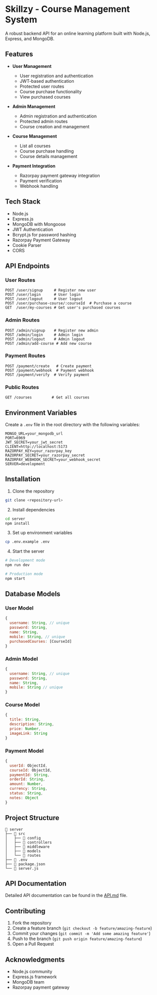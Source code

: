 # Skillzy - Course Management System

A robust backend API for an online learning platform built with Node.js, Express, and MongoDB.

## Features

- **User Management**
  - User registration and authentication
  - JWT-based authentication
  - Protected user routes
  - Course purchase functionality
  - View purchased courses

- **Admin Management**
  - Admin registration and authentication
  - Protected admin routes
  - Course creation and management

- **Course Management**
  - List all courses
  - Course purchase handling
  - Course details management

- **Payment Integration**
  - Razorpay payment gateway integration
  - Payment verification
  - Webhook handling

## Tech Stack

- Node.js
- Express.js
- MongoDB with Mongoose
- JWT Authentication
- Bcrypt.js for password hashing
- Razorpay Payment Gateway
- Cookie Parser
- CORS

## API Endpoints

### User Routes
```http
POST /user/signup     # Register new user
POST /user/login      # User login
POST /user/logout     # User logout
POST /user/purchase-course/:courseId  # Purchase a course
GET  /user/my-courses # Get user's purchased courses
```

### Admin Routes
```http
POST /admin/signup    # Register new admin
POST /admin/login     # Admin login
POST /admin/logout    # Admin logout
POST /admin/add-course # Add new course
```

### Payment Routes
```http
POST /payment/create   # Create payment
POST /payment/webhook  # Payment webhook
POST /payment/verify  # Verify payment
```

### Public Routes
```http
GET /courses         # Get all courses
```

## Environment Variables

Create a `.env` file in the root directory with the following variables:

```env
MONGO_URL=your_mongodb_url
PORT=6969
JWT_SECRET=your_jwt_secret
CLIENT=http://localhost:5173
RAZORPAY_KEY=your_razorpay_key
RAZORPAY_SECRET=your_razorpay_secret
RAZORPAY_WEBHOOK_SECRET=your_webhook_secret
SERVER=development
```

## Installation

1. Clone the repository
```bash
git clone <repository-url>
```

2. Install dependencies
```bash
cd server
npm install
```

3. Set up environment variables
```bash
cp .env.example .env
```

4. Start the server
```bash
# Development mode
npm run dev

# Production mode
npm start
```

## Database Models

### User Model
```javascript
{
  username: String, // unique
  password: String,
  name: String,
  mobile: String, // unique
  purchasedCourses: [CourseId]
}
```

### Admin Model
```javascript
{
  username: String, // unique
  password: String,
  name: String,
  mobile: String // unique
}
```

### Course Model
```javascript
{
  title: String,
  description: String,
  price: Number,
  imageLink: String
}
```

### Payment Model
```javascript
{
  userId: ObjectId,
  courseId: ObjectId,
  paymentId: String,
  orderId: String,
  amount: Number,
  currency: String,
  status: String,
  notes: Object
}
```

## Project Structure

```
📁 server
├── 📁 src
│   ├── 📁 config
│   ├── 📁 controllers
│   ├── 📁 middleware
│   ├── 📁 models
│   └── 📁 routes
├── 📄 .env
├── 📄 package.json
└── 📄 server.js
```

## API Documentation

Detailed API documentation can be found in the [API.md](API.md) file.

## Contributing

1. Fork the repository
2. Create a feature branch (`git checkout -b feature/amazing-feature`)
3. Commit your changes (`git commit -m 'Add some amazing feature'`)
4. Push to the branch (`git push origin feature/amazing-feature`)
5. Open a Pull Request

## Acknowledgments

- Node.js community
- Express.js framework
- MongoDB team
- Razorpay payment gateway
